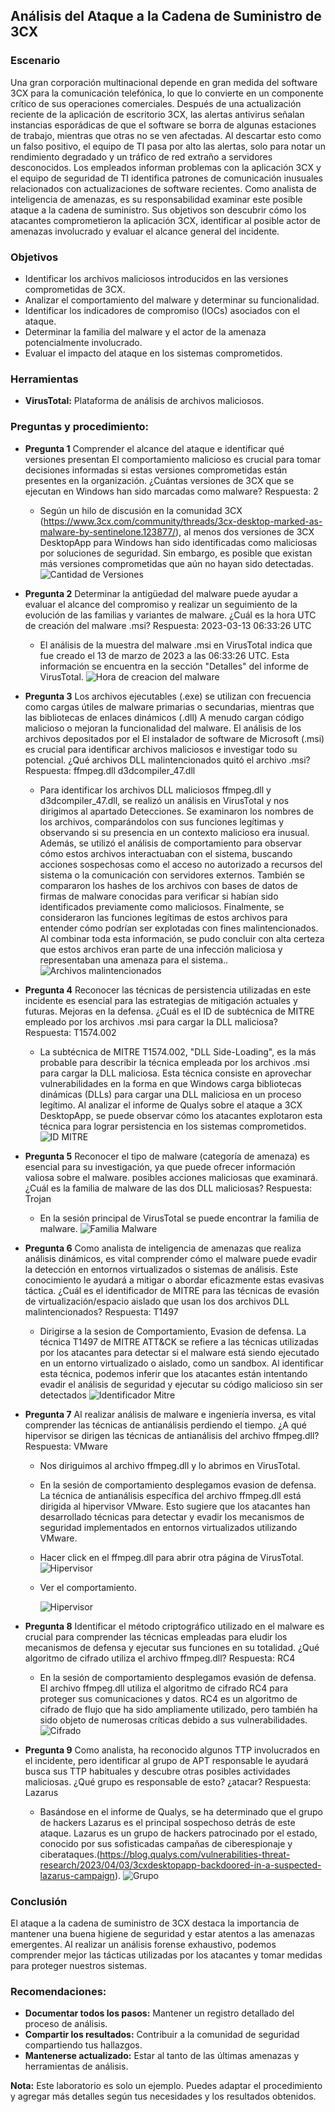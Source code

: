 ## Análisis del Ataque a la Cadena de Suministro de 3CX

### Escenario
Una gran corporación multinacional depende en gran medida del software 3CX para la comunicación telefónica, lo que lo convierte en un componente crítico de sus operaciones comerciales. Después de una actualización reciente de la aplicación de escritorio 3CX, las alertas antivirus señalan instancias esporádicas de que el software se borra de algunas estaciones de trabajo, mientras que otras no se ven afectadas. Al descartar esto como un falso positivo, el equipo de TI pasa por alto las alertas, solo para notar un rendimiento degradado y un tráfico de red extraño a servidores desconocidos. Los empleados informan problemas con la aplicación 3CX y el equipo de seguridad de TI identifica patrones de comunicación inusuales relacionados con actualizaciones de software recientes.
Como analista de inteligencia de amenazas, es su responsabilidad examinar este posible ataque a la cadena de suministro. Sus objetivos son descubrir cómo los atacantes comprometieron la aplicación 3CX, identificar al posible actor de amenazas involucrado y evaluar el alcance general del incidente.

### Objetivos
* Identificar los archivos maliciosos introducidos en las versiones comprometidas de 3CX.
* Analizar el comportamiento del malware y determinar su funcionalidad.
* Identificar los indicadores de compromiso (IOCs) asociados con el ataque.
* Determinar la familia del malware y el actor de la amenaza potencialmente involucrado.
* Evaluar el impacto del ataque en los sistemas comprometidos.

### Herramientas
* **VirusTotal:** Plataforma de análisis de archivos maliciosos.

### Preguntas y procedimiento:
* **Pregunta 1**
  Comprender el alcance del ataque e identificar qué versiones presentan El comportamiento malicioso es crucial para tomar decisiones informadas si estas versiones comprometidas están presentes en la organización. ¿Cuántas versiones de 3CX que se ejecutan en Windows han sido marcadas como malware?
  Respuesta: 2
  * Según un hilo de discusión en la comunidad 3CX (https://www.3cx.com/community/threads/3cx-desktop-marked-as-malware-by-sentinelone.123877/), al menos dos versiones de 3CX DesktopApp para Windows han sido identificadas como maliciosas por soluciones de seguridad. Sin embargo, es posible que existan más versiones comprometidas que aún no hayan sido detectadas.
    ![Cantidad de Versiones](https://github.com/Shispopo/Laboratorios-Ciberseguridad/blob/main/Cyberdefenders/3CX%20Supply%20Chain/Imagenes/1.png)

* **Pregunta 2**
  Determinar la antigüedad del malware puede ayudar a evaluar el alcance del compromiso y realizar un seguimiento de la evolución de las familias y variantes de malware. ¿Cuál es la hora UTC de creación del malware .msi?
  Respuesta: 2023-03-13 06:33:26 UTC
  * El análisis de la muestra del malware .msi en VirusTotal indica que fue creado el 13 de marzo de 2023 a las 06:33:26 UTC. Esta información se encuentra en la sección "Detalles" del informe de VirusTotal.
    ![Hora de creacion del malware](https://github.com/Shispopo/Laboratorios-Ciberseguridad/blob/main/Cyberdefenders/3CX%20Supply%20Chain/Imagenes/2.png)

* **Pregunta 3**
  Los archivos ejecutables (.exe) se utilizan con frecuencia como cargas útiles de malware primarias o secundarias, mientras que las bibliotecas de enlaces dinámicos (.dll) A menudo cargan código malicioso o mejoran la funcionalidad del malware. El análisis de los archivos depositados por el El instalador de software de Microsoft (.msi) es crucial para identificar archivos maliciosos e investigar todo su potencial. ¿Qué archivos DLL malintencionados quitó el archivo .msi?
  Respuesta: ffmpeg.dll d3dcompiler_47.dll
  * Para identificar los archivos DLL maliciosos ffmpeg.dll y d3dcompiler_47.dll, se realizó un análisis en VirusTotal y nos dirigimos al apartado Detecciones. Se examinaron los nombres de los archivos, comparándolos con sus funciones legítimas y observando si su presencia en un contexto malicioso era inusual. Además, se utilizó el análisis de comportamiento para observar cómo estos archivos interactuaban con el sistema, buscando acciones sospechosas como el acceso no autorizado a recursos del sistema o la comunicación con servidores externos. También se compararon los hashes de los archivos con bases de datos de firmas de malware conocidas para verificar si habían sido identificados previamente como maliciosos. Finalmente, se consideraron las funciones legítimas de estos archivos para entender cómo podrían ser explotadas con fines malintencionados. Al combinar toda esta información, se pudo concluir con alta certeza que estos archivos eran parte de una infección maliciosa y representaban una amenaza para el sistema..
    ![Archivos malintencionados](https://github.com/Shispopo/Laboratorios-Ciberseguridad/blob/main/Cyberdefenders/3CX%20Supply%20Chain/Imagenes/3.png)

* **Pregunta 4**
  Reconocer las técnicas de persistencia utilizadas en este incidente es esencial para las estrategias de mitigación actuales y futuras. Mejoras en la defensa. ¿Cuál es el ID de subtécnica de MITRE empleado por los archivos .msi para cargar la DLL maliciosa?
  Respuesta: T1574.002
  * La subtécnica de MITRE T1574.002, "DLL Side-Loading", es la más probable para describir la técnica empleada por los archivos .msi para cargar la DLL maliciosa. Esta técnica consiste en aprovechar vulnerabilidades en la forma en que Windows carga bibliotecas dinámicas (DLLs) para cargar una DLL maliciosa en un proceso legítimo. Al analizar el informe de Qualys sobre el ataque a 3CX DesktopApp, se puede observar cómo los atacantes explotaron esta técnica para lograr persistencia en los sistemas comprometidos.
    ![ID MITRE](https://github.com/Shispopo/Laboratorios-Ciberseguridad/blob/main/Cyberdefenders/3CX%20Supply%20Chain/Imagenes/4.png)
  
* **Pregunta 5**
  Reconocer el tipo de malware (categoría de amenaza) es esencial para su investigación, ya que puede ofrecer información valiosa sobre el malware. posibles acciones maliciosas que examinará. ¿Cuál es la familia de malware de las dos DLL maliciosas?
  Respuesta: Trojan
  * En la sesión principal de VirusTotal se puede encontrar la familia de malware.
    ![Familia Malware](https://github.com/Shispopo/Laboratorios-Ciberseguridad/blob/main/Cyberdefenders/3CX%20Supply%20Chain/Imagenes/5.png)
    
* **Pregunta 6**
  Como analista de inteligencia de amenazas que realiza análisis dinámicos, es vital comprender cómo el malware puede evadir la detección en entornos virtualizados o sistemas de análisis. Este conocimiento le ayudará a mitigar o abordar eficazmente estas evasivas táctica. ¿Cuál es el identificador de MITRE para las técnicas de evasión de virtualización/espacio aislado que usan los dos archivos DLL malintencionados?
  Respuesta: T1497
  * Dirigirse a la sesion de Comportamiento, Evasion de defensa. La técnica T1497 de MITRE ATT&CK se refiere a las técnicas utilizadas por los atacantes para detectar si el malware está siendo ejecutado en un entorno virtualizado o aislado, como un sandbox. Al identificar esta técnica, podemos inferir que los atacantes están intentando evadir el análisis de seguridad y ejecutar su código malicioso sin ser detectados
    ![Identificador Mitre](https://github.com/Shispopo/Laboratorios-Ciberseguridad/blob/main/Cyberdefenders/3CX%20Supply%20Chain/Imagenes/6.png)

* **Pregunta 7**
  Al realizar análisis de malware e ingeniería inversa, es vital comprender las técnicas de antianálisis perdiendo el tiempo. ¿A qué hipervisor se dirigen las técnicas de antianálisis del archivo ffmpeg.dll?
  Respuesta: VMware
  * Nos diriguimos al archivo ffmpeg.dll y lo abrimos en VirusTotal.
  * En la sesión de comportamiento desplegamos evasion de defensa. La técnica de antianálisis específica del archivo ffmpeg.dll está dirigida al hipervisor VMware. Esto sugiere que los atacantes han desarrollado técnicas para detectar y evadir los mecanismos de seguridad implementados en entornos virtualizados utilizando VMware.
  * Hacer click en el ffmpeg.dll para abrir otra página de VirusTotal.
    ![Hipervisor](https://github.com/Shispopo/Laboratorios-Ciberseguridad/blob/main/Cyberdefenders/3CX%20Supply%20Chain/Imagenes/7.1.png)
  * Ver el comportamiento.
    
    ![Hipervisor](https://github.com/Shispopo/Laboratorios-Ciberseguridad/blob/main/Cyberdefenders/3CX%20Supply%20Chain/Imagenes/7.2.png)
    
* **Pregunta 8**
  Identificar el método criptográfico utilizado en el malware es crucial para comprender las técnicas empleadas para eludir los mecanismos de defensa y ejecutar sus funciones en su totalidad. ¿Qué algoritmo de cifrado utiliza el archivo ffmpeg.dll?
  Respuesta: RC4
  * En la sesión de comportamiento desplegamos evasión de defensa. El archivo ffmpeg.dll utiliza el algoritmo de cifrado RC4 para proteger sus comunicaciones y datos. RC4 es un algoritmo de cifrado de flujo que ha sido ampliamente utilizado, pero también ha sido objeto de numerosas críticas debido a sus vulnerabilidades.
    ![Cifrado](https://github.com/Shispopo/Laboratorios-Ciberseguridad/blob/main/Cyberdefenders/3CX%20Supply%20Chain/Imagenes/8.png)
    
* **Pregunta 9**
  Como analista, ha reconocido algunos TTP involucrados en el incidente, pero identificar al grupo de APT responsable le ayudará busca sus TTP habituales y descubre otras posibles actividades maliciosas. ¿Qué grupo es responsable de esto? ¿atacar?
  Respuesta: Lazarus
  * Basándose en el informe de Qualys, se ha determinado que el grupo de hackers Lazarus es el principal sospechoso detrás de este ataque. Lazarus es un grupo de hackers patrocinado por el estado, conocido por sus sofisticadas campañas de ciberespionaje y ciberataques.(https://blog.qualys.com/vulnerabilities-threat-research/2023/04/03/3cxdesktopapp-backdoored-in-a-suspected-lazarus-campaign).
  ![Grupo](https://github.com/Shispopo/Laboratorios-Ciberseguridad/blob/main/Cyberdefenders/3CX%20Supply%20Chain/Imagenes/9.png)

### Conclusión
El ataque a la cadena de suministro de 3CX destaca la importancia de mantener una buena higiene de seguridad y estar atentos a las amenazas emergentes. Al realizar un análisis forense exhaustivo, podemos comprender mejor las tácticas utilizadas por los atacantes y tomar medidas para proteger nuestros sistemas.

### Recomendaciones:

* **Documentar todos los pasos:** Mantener un registro detallado del proceso de análisis.
* **Compartir los resultados:** Contribuir a la comunidad de seguridad compartiendo tus hallazgos.
* **Mantenerse actualizado:** Estar al tanto de las últimas amenazas y herramientas de análisis.

**Nota:** Este laboratorio es solo un ejemplo. Puedes adaptar el procedimiento y agregar más detalles según tus necesidades y los resultados obtenidos.
